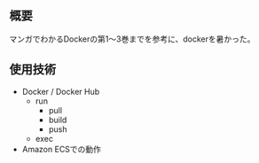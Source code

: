 ## 概要
マンガでわかるDockerの第1〜3巻までを参考に、dockerを暑かった。

## 使用技術
* Docker / Docker Hub
  * run
    * pull
    * build
    * push
  * exec
* Amazon ECSでの動作
